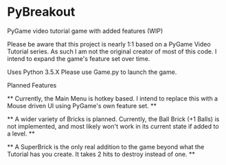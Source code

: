 # PyBreakout
PyGame video tutorial game with added features (WIP)

Please be aware that this project is nearly 1:1 based on a PyGame Video Tutorial series. As such I am not the original creator of most of this code. I intend to expand the game's feature set over time.

Uses Python 3.5.X
Please use Game.py to launch the game.

Planned Features

**
Currently, the Main Menu is hotkey based. I intend to replace this with a Mouse driven UI using PyGame's own feature set.
**

**
A wider variety of Bricks is planned. Currently, the Ball Brick (+1 Balls) is not implemented, and most likely won't work in its current state if added to a level.
**

**
A SuperBrick is the only real addition to the game beyond what the Tutorial has you create. It takes 2 hits to destroy instead of one.
**
